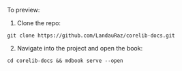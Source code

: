 To preview:

1. Clone the repo:

```
git clone https://github.com/LandauRaz/corelib-docs.git
```

2. Navigate into the project and open the book:

```
cd corelib-docs && mdbook serve --open
```
